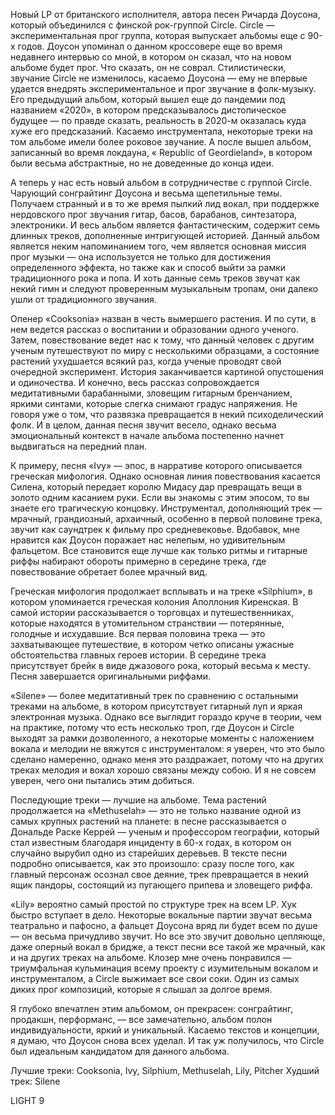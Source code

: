 Новый LP от британского исполнителя, автора песен Ричарда Доусона, который объединился с финской рок-группой Circle. Circle — экспериментальная прог группа, которая выпускает альбомы еще с 90-х годов. Доусон упоминал о данном кроссовере еще во время недавнего интервью со мной, в котором он сказал, что на новом альбоме будет прог. Что сказать, он не соврал. Стилистически, звучание Circle не изменилось, касаемо Доусона — ему не впервые удается внедрять экспериментальное и прог звучание в фолк-музыку. Его предыдущий альбом, который вышел еще до пандемии под названием «2020», в котором предсказывалось дистопическое будущее — по правде сказать, реальность в 2020-м оказалась куда хуже его предсказаний. Касаемо инструментала, некоторые треки на том альбоме имели более роковое звучание. А после вышел альбом, записанный во время локдауна, « Republic of Geordieland», в котором были весьма абстрактные, но не доведенные до конца идеи.

А теперь у нас есть новый альбом в сотрудничестве с группой Circle. Чарующий сонграйтинг Доусона и весьма щепетильные темы. Получаем странный и в то же время пылкий лид вокал, при поддержке нердовского прог звучания гитар, басов, барабанов, синтезатора, электроники. И весь альбом является фантастическим, содержит семь длинных треков, дополненные интригующей историей. Данный альбом является неким напоминанием того, чем является основная миссия прог музыки — она используется не только для достижения определенного эффекта, но также как и способ выйти за рамки традиционного рока и попа. И хоть данные семь треков звучат как некий гимн и следуют проверенным музыкальным тропам, они далеко ушли от традиционного звучания.

Опенер «Cooksonia» назван в честь вымершего растения. И по сути, в нем ведется рассказ о воспитании и образовании одного ученого. Затем, повествование ведет нас к тому, что данный человек с другим ученым путешествуют по миру с несколькими образцами, а состояние растений ухудшается всякий раз, когда ученые проводят свой очередной эксперимент. История заканчивается картиной опустошения и одиночества. И конечно, весь рассказ сопровождается медитативными барабанными, зловещим гитарным бренчанием, яркими синтами, которые слегка снимают градус напряжения. Не говоря уже о том, что развязка превращается в некий психоделический фолк. И в целом, данная песня звучит весело, однако весьма эмоциональный контекст в начале альбома постепенно начнет выдвигаться на передний план.

К примеру, песня «Ivy» — эпос, в нарративе которого описывается греческая мифология. Однако основная линия повествования касается Силена, который передает королю Мидасу дар превращать вещи в золото одним касанием руки. Если вы знакомы с этим эпосом, то вы знаете его трагическую концовку. Инструментал, дополняющий трек — мрачный, грандиозный, архаичный, особенно в первой половине трека, звучит как саундтрек к фильму про средневековье. Вдобавок, мне нравится как Доусон поражает нас нелепым, но удивительным фальцетом. Все становится еще лучше как только ритмы и гитарные риффы набирают обороты примерно в середине трека, где повествование обретает более мрачный вид.

Греческая мифология продолжает всплывать и на треке «Silphium», в котором упоминается греческая колония Аполлония Киренская. В самой истории рассказывается о торговцах и путешественниках, которые находятся в утомительном странствии — потерянные, голодные и исхудавшие. Вся первая половина трека — это захватывающее путешествие, в котором четко описаны ужасные обстоятельства главных героев истории. В середине трека присутствует брейк в виде джазового рока, который весьма к месту. Песня завершается оригинальными риффами.

«Silene» — более медитативный трек по сравнению с остальными треками на альбоме, в котором присутствует гитарный луп и яркая электронная музыка. Однако все выглядит гораздо круче в теории, чем на практике, потому что есть несколько троп, где Доусон и Circle выходят за рамки дозволенного, а некоторые моменты с наложением вокала и мелодии не вяжутся с инструменталом: я уверен, что это было сделано намеренно, однако меня это раздражает, потому что на других треках мелодия и вокал хорошо связаны между собою. И я не совсем уверен, чего они пытались этим добиться.

Последующие треки — лучшие на альбоме. Тема растений продолжается на «Methuselah» — это не только название одной из самых крупных растений на планете: в песне рассказывается о Дональде Раске Керрей — ученым и профессором географии, который стал известным благодаря инциденту в 60-х годах, в котором он случайно вырубил одно из старейших деревьев. В тексте песни подробно описывается, как это произошло: сразу после того, как главный персонаж осознал свое деяние, трек превращается в некий ящик пандоры, состоящий из пугающего припева и зловещего риффа.

«Lily» вероятно самый простой по структуре трек на всем LP. Хук быстро вступает в дело. Некоторые вокальные партии звучат весьма театрально и пафосно, а фальцет Доусона вряд ли будет всем по душе — он весьма причудливо звучит. Но все это звучит довольно цепляюще, даже оперный вокал в бридже, а текст песни все такой же мрачный, как и на других треках на альбоме. Клозер мне очень понравился — триумфальная кульминация всему проекту с изумительным вокалом и инструменталом, а Circle выжимает все свои соки. Один из самых диких прог композиций, которые я слышал за долгое время.

Я глубоко впечатлен этим альбомом, он прекрасен: сонграйтинг, продакшн, перформанс, — все замечательно, альбом полон индивидуальности, яркий и уникальный. Касаемо текстов и концепции, я думаю, что Доусон снова всех уделал. И так уж получилось, что Circle был идеальным кандидатом для данного альбома.

Лучшие треки: Cooksonia, Ivy, Silphium, Methuselah, Lily, Pitcher
Худший трек: Silene

LIGHT 9

